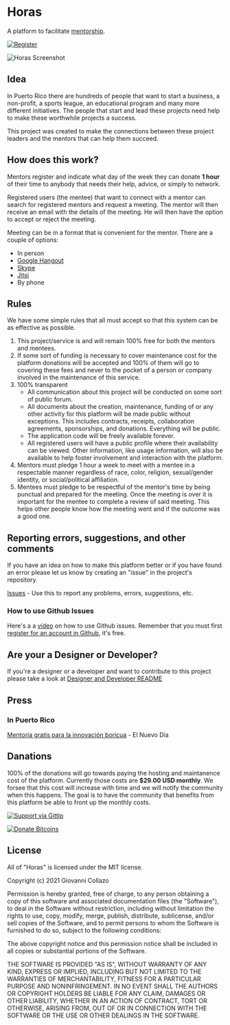 ﻿# Horas

A platform to facilitate [mentorship](https://en.wikipedia.org/wiki/Mentorship).

[![Register](http://i.imgur.com/dN5Qz4w.png)](http://eepurl.com/OFTOv)


![Horas Screenshot](http://imgur.com/2sjOszE.png)

## Idea

In Puerto Rico there are hundreds of people that want to start a business, a non-profit, a sports league, an educational program and many more different initiatives. The people that start and lead these projects need help to make these worthwhile projects a success.

This project was created to make the connections between these project leaders and the mentors that can help them succeed.

## How does this work?

Mentors register and indicate what day of the week they can donate **1 hour** of their time to anybody that needs their help, advice, or simply to network.

Registered users (the mentee) that want to connect with a mentor can search for registered mentors and request a meeting. The mentor will then receive an email with the details of the meeting. He will then have the option to accept or reject the meeting.

Meeting can be in a format that is convenient for the mentor. There are a couple of options:

- In person
- [Google Hangout](http://www.google.com/+/learnmore/hangouts/)
- [Skype](http://www.skype.com/)
- [Jitsi](https://jitsi.org/)
- By phone


## Rules

We have some simple rules that all must accept so that this system can be as effective as possible.

1. This project/service is and will remain 100% free for both the mentors and mentees.
2. If some sort of funding is necessary to cover maintenance cost for the platform donations will be accepted and 100% of them will go to covering these fees and never to the pocket of a person or company involved in the maintenance of this service.
3. 100% transparent
    - All communication about this project will be conducted on some sort of public forum.
    - All documents about the creation, maintenance, funding of or any other activity for this platform will be made public without exceptions. This includes contracts, receipts, collaboration agreements, sponsorships, and donations. Everything will be public.
    - The application code will be freely available forever.
    - All registered users will have a public profile where their availability can be viewed. Other information, like usage information, will also be available to help foster involvement and interaction with the platform.
4. Mentors must pledge 1 hour a week to meet with a mentee in a respectable manner regardless of race, color, religion, sexual/gender identity, or social/political affiliation.
5. Mentees must pledge to be respectful of the mentor's time by being punctual and prepared for the meeting. Once the meeting is over it is important for the mentee to complete a review of said meeting. This helps other people know how the meeting went and if the outcome was a good one.

## Reporting errors, suggestions, and other comments

If you have an idea on how to make this platform better or if you have found an error please let us know by creating an "issue" in the project's repository.

[Issues](https://github.com/Code4PuertoRico/horas/issues) - Use this to report any problems, errors, suggestions, etc.

### How to use Github Issues

Here's a a [vídeo](http://www.youtube.com/watch?v=TJlYiMp8FuY) on how to use Github issues. Remember that you must first [register for an account in Github](https://github.com/join), it's free.

## Are your a Designer or Developer?

If you're a designer or a developer and want to contribute to this project please take a look at [Designer and Developer README](README-devs-design-en.md)

## Press

### In Puerto Rico

[Mentoría gratis para la innovación boricua](http://www.elnuevodia.com/mentoriagratisparalainnovacionboricua-1731302.html) - El Nuevo Día

## Danations

100% of the donations will go towards paying the hosting and maintanence cost of the platform. Currently those costs are **$29.00 USD monthly**.
We forsee that this cost will increase with time and we will notify the community when this happens. The goal is to have the community that benefits from this platform be able to front up the monthly costs.

[![Support via Gittip](https://rawgithub.com/twolfson/gittip-badge/0.2.0/dist/gittip.png)](https://www.gittip.com/gcollazo/)

[![Donate Bitcoins](http://i.imgur.com/bMKkFH4.png)](https://coinbase.com/checkouts/2c4c170ecd0e2981e7fe16ca3d3e994d)

## License

All of "Horas" is licensed under the MIT license.

Copyright (c) 2021 Giovanni Collazo

Permission is hereby granted, free of charge, to any person obtaining a copy of
this software and associated documentation files (the "Software"), to deal in
the Software without restriction, including without limitation the rights to
use, copy, modify, merge, publish, distribute, sublicense, and/or sell copies
of the Software, and to permit persons to whom the Software is furnished to do
so, subject to the following conditions:

The above copyright notice and this permission notice shall be included in all
copies or substantial portions of the Software.

THE SOFTWARE IS PROVIDED "AS IS", WITHOUT WARRANTY OF ANY KIND, EXPRESS OR
IMPLIED, INCLUDING BUT NOT LIMITED TO THE WARRANTIES OF MERCHANTABILITY,
FITNESS FOR A PARTICULAR PURPOSE AND NONINFRINGEMENT. IN NO EVENT SHALL THE
AUTHORS OR COPYRIGHT HOLDERS BE LIABLE FOR ANY CLAIM, DAMAGES OR OTHER
LIABILITY, WHETHER IN AN ACTION OF CONTRACT, TORT OR OTHERWISE, ARISING FROM,
OUT OF OR IN CONNECTION WITH THE SOFTWARE OR THE USE OR OTHER DEALINGS IN THE
SOFTWARE.
